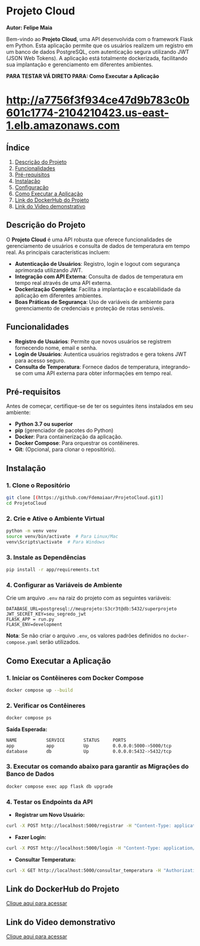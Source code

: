 # Projeto Cloud

**Autor: Felipe Maia**

Bem-vindo ao **Projeto Cloud**, uma API desenvolvida com o framework Flask em Python. Esta aplicação permite que os usuários realizem um registro em um banco de dados PostgreSQL, com autenticação segura utilizando JWT (JSON Web Tokens). A aplicação está totalmente dockerizada, facilitando sua implantação e gerenciamento em diferentes ambientes.

**PARA TESTAR VÁ DIRETO PARA: Como Executar a Aplicação**

# http://a7756f3f934ce47d9b783c0b601c1774-2104210423.us-east-1.elb.amazonaws.com

## Índice
1. [Descrição do Projeto](#descrição-do-projeto)
2. [Funcionalidades](#funcionalidades)
3. [Pré-requisitos](#pré-requisitos)
4. [Instalação](#instalação)
5. [Configuração](#configuração)
6. [Como Executar a Aplicação](#como-executar-a-aplicação)
7. [Link do DockerHub do Projeto](#link-do-dockerhub-do-projeto)
8. [Link do Video demonstrativo](#link-do-video-demonstrativo)

## Descrição do Projeto

O **Projeto Cloud** é uma API robusta que oferece funcionalidades de gerenciamento de usuários e consulta de dados de temperatura em tempo real. As principais características incluem:

- **Autenticação de Usuários**: Registro, login e logout com segurança aprimorada utilizando JWT.
- **Integração com API Externa**: Consulta de dados de temperatura em tempo real através de uma API externa.
- **Dockerização Completa**: Facilita a implantação e escalabilidade da aplicação em diferentes ambientes.
- **Boas Práticas de Segurança**: Uso de variáveis de ambiente para gerenciamento de credenciais e proteção de rotas sensíveis.

## Funcionalidades

- **Registro de Usuários**: Permite que novos usuários se registrem fornecendo nome, email e senha.
- **Login de Usuários**: Autentica usuários registrados e gera tokens JWT para acesso seguro.
- **Consulta de Temperatura**: Fornece dados de temperatura, integrando-se com uma API externa para obter informações em tempo real.

## Pré-requisitos

Antes de começar, certifique-se de ter os seguintes itens instalados em seu ambiente:

- **Python 3.7 ou superior**
- **pip** (gerenciador de pacotes do Python)
- **Docker**: Para containerização da aplicação.
- **Docker Compose**: Para orquestrar os contêineres.
- **Git**: (Opcional, para clonar o repositório).

## Instalação

### 1. Clone o Repositório
```bash
git clone [(https://github.com/Fdemaiaar/ProjetoCloud.git)]
cd ProjetoCloud
```

### 2. Crie e Ative o Ambiente Virtual
```bash
python -m venv venv
source venv/bin/activate  # Para Linux/Mac
venv\Scripts\activate  # Para Windows
```

### 3. Instale as Dependências
```bash
pip install -r app/requirements.txt
```

### 4. Configurar as Variáveis de Ambiente
Crie um arquivo `.env` na raiz do projeto com as seguintes variáveis:

```env
DATABASE_URL=postgresql://meuprojeto:S3cr3t@db:5432/superprojeto
JWT_SECRET_KEY=seu_segredo_jwt
FLASK_APP = run.py
FLASK_ENV=development
```

**Nota**: Se não criar o arquivo `.env`, os valores padrões definidos no `docker-compose.yaml` serão utilizados.

## Como Executar a Aplicação

### 1. Iniciar os Contêineres com Docker Compose
```bash
docker compose up --build
```

### 2. Verificar os Contêineres
```bash
docker compose ps
```

**Saída Esperada:**
```bash
NAME           SERVICE       STATUS     PORTS
app            app           Up         0.0.0.0:5000->5000/tcp
database       db            Up         0.0.0.0:5432->5432/tcp
```

### 3. Executar os comando abaixo para garantir as Migrações do Banco de Dados
```bash
docker compose exec app flask db upgrade
```

### 4. Testar os Endpoints da API

- **Registrar um Novo Usuário:**
```bash
curl -X POST http://localhost:5000/registrar -H "Content-Type: application/json" -d '{"nome":"Fulano","email":"fulano@example.com","senha":"senha123"}'
```

- **Fazer Login:**
```bash
curl -X POST http://localhost:5000/login -H "Content-Type: application/json" -d '{"email":"fulano@example.com","senha":"senha123"}'
```

- **Consultar Temperatura:**
```bash
curl -X GET http://localhost:5000/consultar_temperatura -H "Authorization: Bearer seu_token_jwt"
```


## Link do DockerHub do Projeto
[Clique aqui para acessar](https://hub.docker.com/repository/docker/fdemaiaar/cloud-felipe-maia/general)


## Link do Video demonstrativo
[Clique aqui para acessar](URL)
